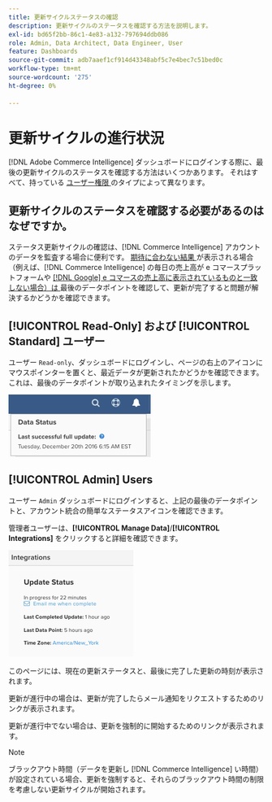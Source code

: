 ```yaml
---
title: 更新サイクルステータスの確認
description: 更新サイクルのステータスを確認する方法を説明します。
exl-id: bd65f2bb-86c1-4e83-a132-797694ddb086
role: Admin, Data Architect, Data Engineer, User
feature: Dashboards
source-git-commit: adb7aaef1cf914d43348abf5c7e4bec7c51bed0c
workflow-type: tm+mt
source-wordcount: '275'
ht-degree: 0%

---
```


# 更新サイクルの進行状況

[!DNL Adobe Commerce Intelligence] ダッシュボードにログインする際に、最後の更新サイクルのステータスを確認する方法はいくつかあります。 それはすべて、持っている [ ユーザー権限 ](../administrator/user-management/user-management.md) のタイプによって異なります。

## 更新サイクルのステータスを確認する必要があるのはなぜですか。

ステータス更新サイクルの確認は、[!DNL Commerce Intelligence] アカウントのデータを監査する場合に便利です。 [ 期待に合わない結果 ](../data-analyst/data-warehouse-mgr/data-and-updates-faq.md) が表示される場合（例えば、[!DNL Commerce Intelligence] の毎日の売上高が e コマースプラットフォームや [[!DNL Google] e コマースの売上高に表示されているものと一致しない場合）は ](https://experienceleague.adobe.com/docs/commerce-knowledge-base/kb/troubleshooting/miscellaneous/diagnosing-google-ecommerce-revenue-discrepancies.html) 最後のデータポイントを確認して、更新が完了すると問題が解決するかどうかを確認できます。

## [!UICONTROL Read-Only] および [!UICONTROL Standard] ユーザー

ユーザー `Read-only`、ダッシュボードにログインし、ページの右上のアイコンにマウスポインターを置くと、最近データが更新されたかどうかを確認できます。 これは、最後のデータポイントが取り込まれたタイミングを示します。

![](../../mbi/assets/last-success-data.png)

## [!UICONTROL Admin] Users

ユーザー `Admin` ダッシュボードにログインすると、上記の最後のデータポイントと、アカウント統合の簡単なステータスアイコンを確認できます。

管理者ユーザーは、**[!UICONTROL Manage Data]**/**[!UICONTROL Integrations]** をクリックすると詳細を確認できます。

![](../../mbi/assets/detail-manage-data-integrations.png)

このページには、現在の更新ステータスと、最後に完了した更新の時刻が表示されます。

更新が進行中の場合は、更新が完了したらメール通知をリクエストするためのリンクが表示されます。

更新が進行中でない場合は、更新を強制的に開始するためのリンクが表示されます。

>[!NOTE]
>
>ブラックアウト時間（データを更新し [!DNL Commerce Intelligence] い時間）が設定されている場合、更新を強制すると、それらのブラックアウト時間の制限を考慮しない更新サイクルが開始されます。
